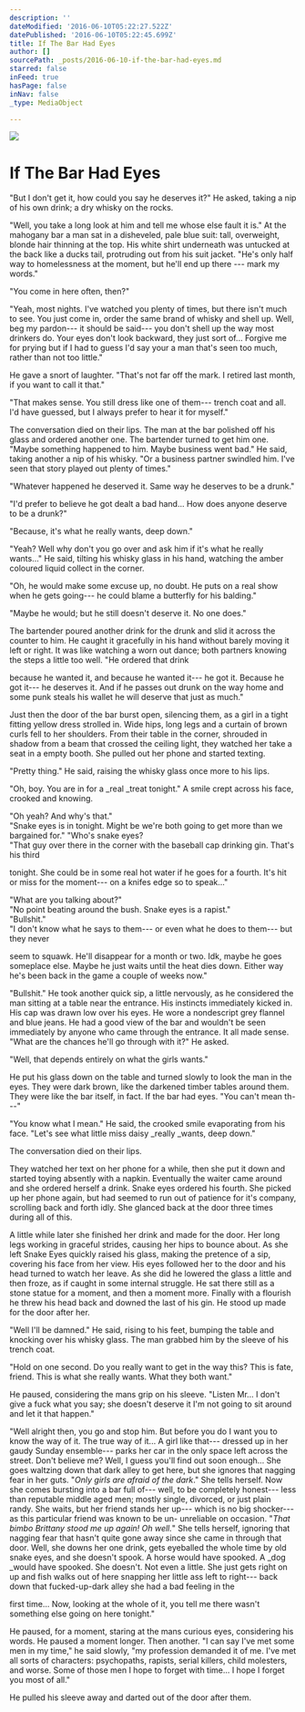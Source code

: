 ```yaml
---
description: ''
dateModified: '2016-06-10T05:22:27.522Z'
datePublished: '2016-06-10T05:22:45.699Z'
title: If The Bar Had Eyes
author: []
sourcePath: _posts/2016-06-10-if-the-bar-had-eyes.md
starred: false
inFeed: true
hasPage: false
inNav: false
_type: MediaObject

---
```

![](https://the-grid-user-content.s3-us-west-2.amazonaws.com/200c8eea-8c34-4303-a0aa-ea2a791e663a.jpg)

# If The Bar Had Eyes

"But I don't get it, how could you say he deserves it?" He asked, taking a nip of his own drink; a dry whisky on the rocks.

"Well, you take a long look at him and tell me whose else fault it is." At the mahogany bar a man sat in a disheveled, pale blue suit: tall, overweight, blonde hair thinning at the top. His white shirt underneath was untucked at the back like a ducks tail, protruding out from his suit jacket. "He's only half way to homelessness at the moment, but he'll end up there --- mark my words."

"You come in here often, then?"

"Yeah, most nights. I've watched you plenty of times, but there isn't much to see. You just come in, order the same brand of whisky and shell up. Well, beg my pardon--- it should be said--- you don't shell up the way most drinkers do. Your eyes don't look backward, they just sort of... Forgive me for prying but if I had to guess I'd say your a man that's seen too much, rather than not too little."

He gave a snort of laughter. "That's not far off the mark. I retired last month, if you want to call it that."

"That makes sense. You still dress like one of them--- trench coat and all. I'd have guessed, but I always prefer to hear it for myself."

The conversation died on their lips. The man at the bar polished off his glass and ordered another one. The bartender turned to get him one. "Maybe something happened to him. Maybe business went bad." He said, taking another a nip of his whisky. "Or a business partner swindled him. I've seen that story played out plenty of times."

"Whatever happened he deserved it. Same way he deserves to be a drunk."

"I'd prefer to believe he got dealt a bad hand... How does anyone deserve to be a drunk?"

"Because, it's what he really wants, deep down."

"Yeah? Well why don't you go over and ask him if it's what he really wants..." He said, tilting his whisky glass in his hand, watching the amber coloured liquid collect in the corner.

"Oh, he would make some excuse up, no doubt. He puts on a real show when he gets going--- he could blame a butterfly for his balding."

"Maybe he would; but he still doesn't deserve it. No one does."

The bartender poured another drink for the drunk and slid it across the counter to him. He caught it gracefully in his hand without barely moving it left or right. It was like watching a worn out dance; both partners knowing the steps a little too well. "He ordered that drink

because he wanted it, and because he wanted it--- he got it. Because he got it--- he deserves it. And if he passes out drunk on the way home and some punk steals his wallet he will deserve that just as much."

Just then the door of the bar burst open, silencing them, as a girl in a tight fitting yellow dress strolled in. Wide hips, long legs and a curtain of brown curls fell to her shoulders. From their table in the corner, shrouded in shadow from a beam that crossed the ceiling light, they watched her take a seat in a empty booth. She pulled out her phone and started texting.

"Pretty thing." He said, raising the whisky glass once more to his lips.

"Oh, boy. You are in for a _real _treat tonight." A smile crept across his face, crooked and knowing.

"Oh yeah? And why's that."  
"Snake eyes is in tonight. Might be we're both going to get more than we bargained for." "Who's snake eyes?  
"That guy over there in the corner with the baseball cap drinking gin. That's his third

tonight. She could be in some real hot water if he goes for a fourth. It's hit or miss for the moment--- on a knifes edge so to speak..."

"What are you talking about?"  
"No point beating around the bush. Snake eyes is a rapist."  
"Bullshit."  
"I don't know what he says to them--- or even what he does to them--- but they never

seem to squawk. He'll disappear for a month or two. Idk, maybe he goes someplace else. Maybe he just waits until the heat dies down. Either way he's been back in the game a couple of weeks now."

"Bullshit." He took another quick sip, a little nervously, as he considered the man sitting at a table near the entrance. His instincts immediately kicked in. His cap was drawn low over his eyes. He wore a nondescript grey flannel and blue jeans. He had a good view of the bar and wouldn't be seen immediately by anyone who came through the entrance. It all made sense. "What are the chances he'll go through with it?" He asked.

"Well, that depends entirely on what the girls wants."

He put his glass down on the table and turned slowly to look the man in the eyes. They were dark brown, like the darkened timber tables around them. They were like the bar itself, in fact. If the bar had eyes. "You can't mean th---"

"You know what I mean." He said, the crooked smile evaporating from his face. "Let's see what little miss daisy _really _wants, deep down."

The conversation died on their lips.

They watched her text on her phone for a while, then she put it down and started toying absently with a napkin. Eventually the waiter came around and she ordered herself a drink. Snake eyes ordered his fourth. She picked up her phone again, but had seemed to run out of patience for it's company, scrolling back and forth idly. She glanced back at the door three times during all of this.

A little while later she finished her drink and made for the door. Her long legs working in graceful strides, causing her hips to bounce about. As she left Snake Eyes quickly raised his glass, making the pretence of a sip, covering his face from her view. His eyes followed her to the door and his head turned to watch her leave. As she did he lowered the glass a little and then froze, as if caught in some internal struggle. He sat there still as a stone statue for a moment, and then a moment more. Finally with a flourish he threw his head back and downed the last of his gin. He stood up made for the door after her.

"Well I'll be damned." He said, rising to his feet, bumping the table and knocking over his whisky glass. The man grabbed him by the sleeve of his trench coat.

"Hold on one second. Do you really want to get in the way this? This is fate, friend. This is what she really wants. What they both want."

He paused, considering the mans grip on his sleeve. "Listen Mr... I don't give a fuck what you say; she doesn't deserve it I'm not going to sit around and let it that happen."

"Well alright then, you go and stop him. But before you do I want you to know the way of it. The true way of it... A girl like that--- dressed up in her gaudy Sunday ensemble--- parks her car in the only space left across the street. Don't believe me? Well, I guess you'll find out soon enough... She goes waltzing down that dark alley to get here, but she ignores that nagging fear in her guts. "_Only girls are afraid of the dark_." She tells herself. Now she comes bursting into a bar full of--- well, to be completely honest--- less than reputable middle aged men; mostly single, divorced, or just plain randy. She waits, but her friend stands her up--- which is no big shocker--- as this particular friend was known to be un- unreliable on occasion. "_That bimbo Brittany stood me up again! Oh well._" She tells herself, ignoring that nagging fear that hasn't quite gone away since she came in through that door. Well, she downs her one drink, gets eyeballed the whole time by old snake eyes, and she doesn't spook. A horse would have spooked. A _dog _would have spooked. She doesn't. Not even a little. She just gets right on up and fish walks out of here snapping her little ass left to right--- back down that fucked-up-dark alley she had a bad feeling in the

first time... Now, looking at the whole of it, you tell me there wasn't something else going on here tonight."

He paused, for a moment, staring at the mans curious eyes, considering his words. He paused a moment longer. Then another. "I can say I've met some men in my time," he said slowly, "my profession demanded it of me. I've met all sorts of characters: psychopaths, rapists, serial killers, child molesters, and worse. Some of those men I hope to forget with time... I hope I forget you most of all."

He pulled his sleeve away and darted out of the door after them.